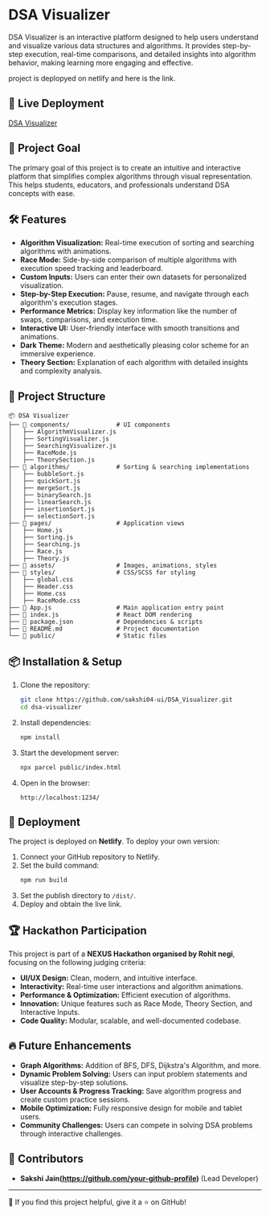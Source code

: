 # DSA Visualizer

DSA Visualizer is an interactive platform designed to help users understand and visualize various data structures and algorithms. It provides step-by-step execution, real-time comparisons, and detailed insights into algorithm behavior, making learning more engaging and effective.

project is deplopyed on netlify and here is the link.

## 🚀 Live Deployment
[DSA Visualizer](https://dsavisualisers.netlify.app/)

## 🎯 Project Goal
The primary goal of this project is to create an intuitive and interactive platform that simplifies complex algorithms through visual representation. This helps students, educators, and professionals understand DSA concepts with ease.

## 🛠 Features
- **Algorithm Visualization:** Real-time execution of sorting and searching algorithms with animations.
- **Race Mode:** Side-by-side comparison of multiple algorithms with execution speed tracking and leaderboard.
- **Custom Inputs:** Users can enter their own datasets for personalized visualization.
- **Step-by-Step Execution:** Pause, resume, and navigate through each algorithm's execution stages.
- **Performance Metrics:** Display key information like the number of swaps, comparisons, and execution time.
- **Interactive UI:** User-friendly interface with smooth transitions and animations.
- **Dark Theme:** Modern and aesthetically pleasing color scheme for an immersive experience.
- **Theory Section:** Explanation of each algorithm with detailed insights and complexity analysis.

## 📂 Project Structure
```
📦 DSA Visualizer
├── 📁 components/             # UI components
│   ├── AlgorithmVisualizer.js
│   ├── SortingVisualizer.js
│   ├── SearchingVisualizer.js
│   ├── RaceMode.js
│   ├── TheorySection.js
├── 📁 algorithms/             # Sorting & searching implementations
│   ├── bubbleSort.js
│   ├── quickSort.js
│   ├── mergeSort.js
│   ├── binarySearch.js
│   ├── linearSearch.js
│   ├── insertionSort.js
│   ├── selectionSort.js
├── 📁 pages/                  # Application views
│   ├── Home.js
│   ├── Sorting.js
│   ├── Searching.js
│   ├── Race.js
│   ├── Theory.js
├── 📁 assets/                 # Images, animations, styles
├── 📁 styles/                 # CSS/SCSS for styling
│   ├── global.css
│   ├── Header.css
│   ├── Home.css
│   ├── RaceMode.css
├── 📄 App.js                  # Main application entry point
├── 📄 index.js                # React DOM rendering
├── 📄 package.json            # Dependencies & scripts
├── 📄 README.md               # Project documentation
└── 📂 public/                 # Static files
```

## 📦 Installation & Setup
1. Clone the repository:
   ```sh
   git clone https://github.com/sakshi04-ui/DSA_Visualizer.git
   cd dsa-visualizer
   ```
2. Install dependencies:
   ```sh
   npm install
   ```
3. Start the development server:
   ```sh
   npx parcel public/index.html
   ```
4. Open in the browser:
   ```
   http://localhost:1234/
   ```

## 🚀 Deployment
The project is deployed on **Netlify**. To deploy your own version:
1. Connect your GitHub repository to Netlify.
2. Set the build command:
   ```sh
   npm run build
   ```
3. Set the publish directory to `/dist/`.
4. Deploy and obtain the live link.

## 🏆 Hackathon Participation
This project is part of a **NEXUS Hackathon organised by Rohit negi**, focusing on the following judging criteria:
- **UI/UX Design:** Clean, modern, and intuitive interface.
- **Interactivity:** Real-time user interactions and algorithm animations.
- **Performance & Optimization:** Efficient execution of algorithms.
- **Innovation:** Unique features such as Race Mode, Theory Section, and Interactive Inputs.
- **Code Quality:** Modular, scalable, and well-documented codebase.

## 🔥 Future Enhancements
- **Graph Algorithms:** Addition of BFS, DFS, Dijkstra's Algorithm, and more.
- **Dynamic Problem Solving:** Users can input problem statements and visualize step-by-step solutions.
- **User Accounts & Progress Tracking:** Save algorithm progress and create custom practice sessions.
- **Mobile Optimization:** Fully responsive design for mobile and tablet users.
- **Community Challenges:** Users can compete in solving DSA problems through interactive challenges.

## 👥 Contributors
- **Sakshi Jain(https://github.com/your-github-profile)** (Lead Developer)

---
🌟 If you find this project helpful, give it a ⭐ on GitHub!
